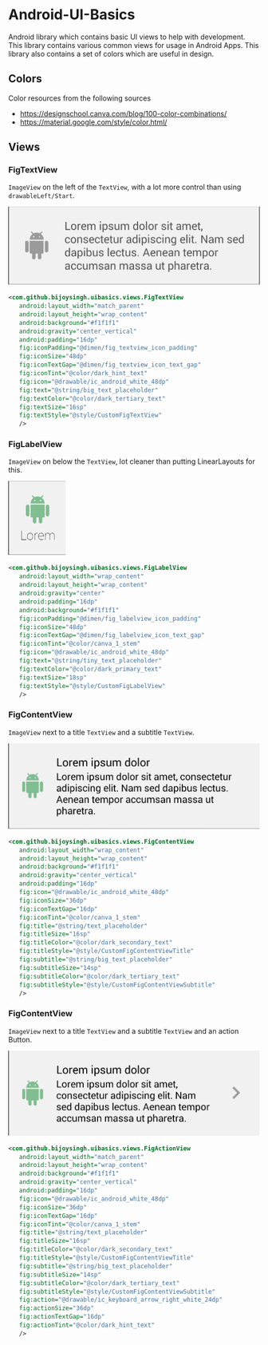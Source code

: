 # Android-UI-Basics
Android library which contains basic UI views to help with development. This library contains various common views for usage in Android Apps.
This library also contains a set of colors which are useful in design.

## Colors
Color resources from the following sources
- https://designschool.canva.com/blog/100-color-combinations/
- https://material.google.com/style/color.html/

## Views
### FigTextView
`ImageView` on the left of the `TextView`, with a lot more control than using `drawableLeft/Start`.

![FigTextView](readme/FigTextView.png)
```xml
<com.github.bijoysingh.uibasics.views.FigTextView
   android:layout_width="match_parent"
   android:layout_height="wrap_content"
   android:background="#f1f1f1"
   android:gravity="center_vertical"
   android:padding="16dp"
   fig:iconPadding="@dimen/fig_textview_icon_padding"
   fig:iconSize="48dp"
   fig:iconTextGap="@dimen/fig_textview_icon_text_gap"
   fig:iconTint="@color/dark_hint_text"
   fig:icon="@drawable/ic_android_white_48dp"
   fig:text="@string/big_text_placeholder"
   fig:textColor="@color/dark_tertiary_text"
   fig:textSize="16sp"
   fig:textStyle="@style/CustomFigTextView"
   />
```

### FigLabelView
`ImageView` on below the `TextView`, lot cleaner than putting LinearLayouts for this.

![FigTextView](readme/FigLabelView.png)
```xml
<com.github.bijoysingh.uibasics.views.FigLabelView
   android:layout_width="wrap_content"
   android:layout_height="wrap_content"
   android:gravity="center"
   android:padding="16dp"
   android:background="#f1f1f1"
   fig:iconPadding="@dimen/fig_labelview_icon_padding"
   fig:iconSize="48dp"
   fig:iconTextGap="@dimen/fig_labelview_icon_text_gap"
   fig:iconTint="@color/canva_1_stem"
   fig:icon="@drawable/ic_android_white_48dp"
   fig:text="@string/tiny_text_placeholder"
   fig:textColor="@color/dark_primary_text"
   fig:textSize="18sp"
   fig:textStyle="@style/CustomFigLabelView"
   />
```

### FigContentView
`ImageView` next to a title `TextView` and a subtitle `TextView`.

![FigTextView](readme/FigContentView.png)
```xml
<com.github.bijoysingh.uibasics.views.FigContentView
   android:layout_width="wrap_content"
   android:layout_height="wrap_content"
   android:background="#f1f1f1"
   android:gravity="center_vertical"
   android:padding="16dp"
   fig:icon="@drawable/ic_android_white_48dp"
   fig:iconSize="36dp"
   fig:iconTextGap="16dp"
   fig:iconTint="@color/canva_1_stem"
   fig:title="@string/text_placeholder"
   fig:titleSize="16sp"
   fig:titleColor="@color/dark_secondary_text"
   fig:titleStyle="@style/CustomFigContentViewTitle"
   fig:subtitle="@string/big_text_placeholder"
   fig:subtitleSize="14sp"
   fig:subtitleColor="@color/dark_tertiary_text"
   fig:subtitleStyle="@style/CustomFigContentViewSubtitle"
   />
```

### FigContentView
`ImageView` next to a title `TextView` and a subtitle `TextView` and an action Button.

![FigActionView](readme/FigActionView.png)
```xml
<com.github.bijoysingh.uibasics.views.FigActionView
   android:layout_width="match_parent"
   android:layout_height="wrap_content"
   android:background="#f1f1f1"
   android:gravity="center_vertical"
   android:padding="16dp"
   fig:icon="@drawable/ic_android_white_48dp"
   fig:iconSize="36dp"
   fig:iconTextGap="16dp"
   fig:iconTint="@color/canva_1_stem"
   fig:title="@string/text_placeholder"
   fig:titleSize="16sp"
   fig:titleColor="@color/dark_secondary_text"
   fig:titleStyle="@style/CustomFigContentViewTitle"
   fig:subtitle="@string/big_text_placeholder"
   fig:subtitleSize="14sp"
   fig:subtitleColor="@color/dark_tertiary_text"
   fig:subtitleStyle="@style/CustomFigContentViewSubtitle"
   fig:action="@drawable/ic_keyboard_arrow_right_white_24dp"
   fig:actionSize="36dp"
   fig:actionTextGap="16dp"
   fig:actionTint="@color/dark_hint_text"
   />
```